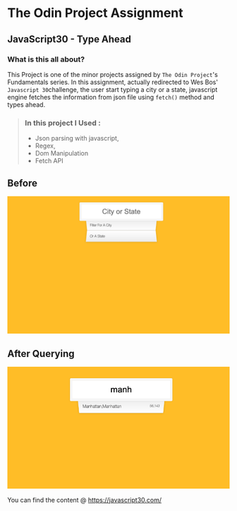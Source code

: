 # The Odin Project Assignment

## JavaScript30 - Type Ahead


### What is this all about?

This Project is one of the minor projects assigned by `The Odin Project`'s Fundamentals series. In this assignment, actually redirected to Wes Bos' `Javascript 30`challenge,
the user start typing a city or a state, javascript engine fetches the information from json file using `fetch()` method and types ahead.




>   ### In this project I Used :
> - Json parsing with javascript,
> - Regex,
> - Dom Manipulation
> - Fetch API


## Before

![parsing](img/before.png)



## After Querying

![](img/after.png)


You can find the content @ https://javascript30.com/
